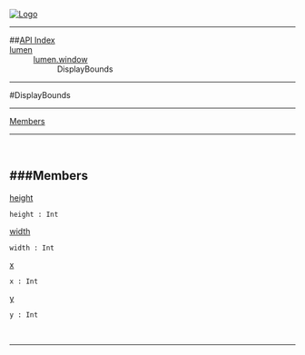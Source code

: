 
[![Logo](../../../images/logo.png)](../../../index.html)

---


##[API Index](../../../api/index.html#lumen.window)   
[lumen](../)     
&emsp;&emsp;&emsp;[lumen.window](./)   
&emsp;&emsp;&emsp;&emsp;&emsp;&emsp;DisplayBounds

---

#DisplayBounds


---


[Members](#Members)   


---

&nbsp;   

<a class="lift" name="Members" ></a>
###Members   
---
<a class="lift" name="height" href="#height">height</a>



`height : Int`

<span class="small_desc_flat">  </span>   

<a class="lift" name="width" href="#width">width</a>



`width : Int`

<span class="small_desc_flat">  </span>   

<a class="lift" name="x" href="#x">x</a>



`x : Int`

<span class="small_desc_flat">  </span>   

<a class="lift" name="y" href="#y">y</a>



`y : Int`

<span class="small_desc_flat">  </span>   



&nbsp;
&nbsp;
&nbsp;

---  


&nbsp;   
&nbsp;   